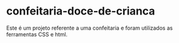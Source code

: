 # confeitaria-doce-de-crianca
Este é um projeto referente a uma confeitaria e foram utilizados as ferramentas CSS e html.
